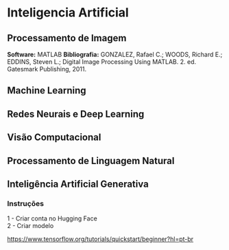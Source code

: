 # Inteligencia Artificial

## Processamento de Imagem

**Software:** MATLAB
**Bibliografia:** GONZALEZ, Rafael C.; WOODS, Richard E.; EDDINS, Steven L.; Digital Image Processing Using MATLAB. 2. ed. Gatesmark Publishing, 2011.

## Machine Learning

## Redes Neurais e Deep Learning

## Visão Computacional 

## Processamento de Linguagem Natural

## Inteligência Artificial Generativa

### Instruções
1 - Criar conta no Hugging Face <br>
2 - Criar modelo


https://www.tensorflow.org/tutorials/quickstart/beginner?hl=pt-br